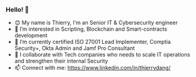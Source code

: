 ### Hello! 👋

- 😊 My name is Thierry, I'm an Senior IT & Cybersecurity engineer
- 👀 I’m interested in Scripting, Blockchain and Smart-contracts development
- 💼 I’m currently certified ISO 27001 Lead Implementer, Comptia Security+, Okta Admin and Jamf Pro Consultant
- 📍 I collaborate with Tech companies who needs to scale IT operations and strengthen their internal Security
- 📫 Connect with me: https://www.linkedin.com/in/thierrydang/

<!---
DlyanFR/DlyanFR is a ✨ special ✨ repository because its `README.md` (this file) appears on your GitHub profile.
You can click the Preview link to take a look at your changes.
--->
